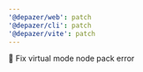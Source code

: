```yaml
---
'@depazer/web': patch
'@depazer/cli': patch
'@depazer/vite': patch
---
```


🐛 Fix virtual mode node pack error
